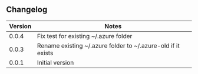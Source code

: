 
## Changelog

| Version | Notes                                                        |
| ------- | ------------------------------------------------------------ |
| 0.0.4   | Fix test for existing ~/.azure folder                        |
| 0.0.3   | Rename existing ~/.azure folder to ~/.azure-old if it exists |
| 0.0.1   | Initial version                                              |